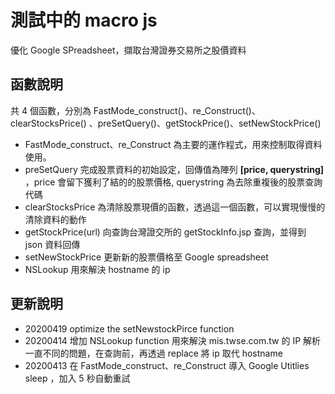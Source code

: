# 測試中的 macro js

優化 Google SPreadsheet，擷取台灣證券交易所之股價資料

## 函數說明

共 4 個函數，分別為 FastMode_construct()、re_Construct()、 clearStocksPrice() 、preSetQuery()、getStockPrice()、setNewStockPrice()

* FastMode_construct、re_Construct 為主要的運作程式，用來控制取得資料使用。
* preSetQuery 完成股票資料的初始設定，回傳值為陣列  **[price, querystring]** ，price 會留下獲利了結的的股票價格, querystring 為去除重複後的股票查詢代碼
* clearStocksPrice 為清除股票現價的函數，透過這一個函數，可以實現慢慢的清除資料的動作
* getStockPrice(url) 向查詢台灣證交所的 getStockInfo.jsp 查詢，並得到 json 資料回傳
* setNewStockPrice 更新新的股票價格至 Google spreadsheet
* NSLookup 用來解決 hostname 的 ip

## 更新說明

* 20200419 optimize the setNewstockPirce function 
* 20200414 增加 NSLookup function 用來解決 mis.twse.com.tw 的 IP 解析一直不同的問題，在查詢前，再透過 replace 將 ip 取代 hostname
* 20200413 在 FastMode_construct、re_Construct 導入 Google Utitlies sleep ，加入 5 秒自動重試

